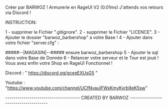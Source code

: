Créer par BARWOZ ! Armurerie en RageUI V2 (0.01ms) J'attends vos retours via Discord !

INSTRUCTION:

1 - supprimer le Fichier ".gitignore". 2 - supprimer le Fichier "LICENCE". 3 - Ajouter le dossier "barwoz_barbershop" a votre Base ! 4 - Ajouter dans votre fichier "server.cfg" :

#####--|MAGASIN|--#####
ensure barwoz_barbershop
5 - Ajouter le sql dans votre Base de Donnée 6 - Relancer votre serveur et le Tour est joué ! Vous avez enfin votre Shop en RageUI Fonctionnel !

Discord : " https://discord.gg/gceeEXUsG5 "

Youtube : "https://www.youtube.com/channel/UCfNvauIFWsKmyKvrb9eK5sw"

------------------------------------- CREATED BY BARWOZ -------------------------------------
